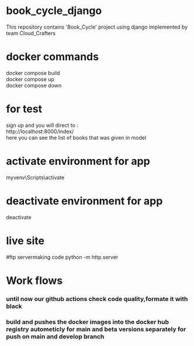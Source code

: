 # book_cycle_django
This repository contains 'Book_Cycle' project using django implemented by team Cloud_Crafters

# docker commands 
docker compose build <br>
docker compose up <br>
docker compose down <br>

# for test 
sign up and you will direct to : <br>
http://localhost:8000/index/ <br>
here you can see the list of books that was given in model <br>

# activate environment for app
myvenv\Scripts\activate

# deactivate environment for app
deactivate

# live site

#ftp servermaking code
python -m http.server <br>


# Work flows
### until now our github actions check code quality,formate it with black <br>
### build and pushes the docker images into the docker hub registry autometicly for main and beta versions separately for push on main and develop branch


